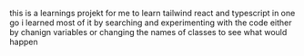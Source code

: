 this is a learnings projekt for me to learn tailwind react and typescript in one go i learned most of it by searching and experimenting with the code either by chanign variables or changing the names of classes to see what would happen
